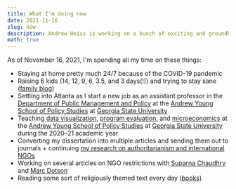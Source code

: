 ```yaml
---
title: What I'm doing now
date: 2021-11-16
slug: now
description: Andrew Heiss is working on a bunch of exciting and groundbreaking projects
math: true
---
```


As of November 16, 2021, I'm spending all my time on these things:

* Staying at home pretty much 24/7 because of the COVID-19 pandemic
* Raising 6 kids (14, 12, 9, 6, 3.5, and 3 days(!)) and trying to stay sane ([family blog](http://www.heissatopia.com/))
* Settling into Atlanta as I start a new job as an assistant professor in the [Department of Public Management and Policy](https://aysps.gsu.edu/public-management-policy/) at the [Andrew Young School of Policy Studies](https://aysps.gsu.edu/) at [Georgia State University](https://www.gsu.edu/)
* Teaching [data visualization](https://datavizs21.classes.andrewheiss.com/), [program evaluation](https://evalf21.classes.andrewheiss.com/), and [microeconomics](https://econsp21.classes.andrewheiss.com/) at the [Andrew Young School of Policy Studies](https://aysps.gsu.edu/) at [Georgia State University](https://www.gsu.edu/) during the 2020–21 academic year
* Converting my dissertation into multiple articles and sending them out to journals + continuing [my research on authoritarianism and international NGOs](https://www.ingoresearch.org/)
* Working on several articles on NGO restrictions with [Suparna Chaudhry](http://www.suparnachaudhry.com/) and [Marc Dotson](https://marriottschool.byu.edu/directory/details?id=50683)
* Reading some sort of religiously themed text every day ([books](https://www.goodreads.com/review/list/2733632-andrew-heiss?shelf=religious))
